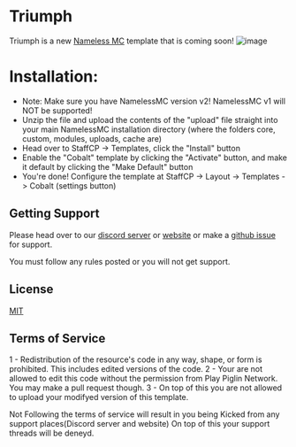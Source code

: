 # Triumph 

Triumph is a new [Nameless MC](https://namelessmc.com) template that is coming soon!
![image](https://playpiglin.net/host/files/images/ad-Triumph.png)

# Installation:
- Note: Make sure you have NamelessMC version v2! NamelessMC v1 will NOT be supported!
- Unzip the file and upload the contents of the "upload" file straight into your main NamelessMC installation directory (where the folders core, custom, modules, uploads, cache are)
- Head over to StaffCP -> Templates, click the "Install" button
- Enable the "Cobalt" template by clicking the "Activate" button, and make it default by clicking the "Make Default" button
- You're done! Configure the template at StaffCP -> Layout -> Templates -> Cobalt (settings button)

## Getting Support

Please head over to our [discord server](https://discord.gg/eEhbfjUwsf) or [website](https://playpiglin.net/triumph/support) or make a [github issue](https://github.com/Play-Piglin-Network-Official/Triumph/issues) for support.

You must follow any rules posted or you will not get support. 

## License
[MIT](https://choosealicense.com/licenses/gpl-3.0/)

## Terms of Service 
  1 - Redistribution of the resource's code in any way, shape, or form is prohibited. This includes edited versions of the code.
  2 - Your are not allowed to edit this code without the permission from Play Piglin Network. You may make a pull request though.
  3 - On top of this you are not allowed to upload your modifyed version of this template.
  
  Not Following the terms of service will result in you being Kicked from any support places(Discord server and website) 
  On top of this your support threads will be deneyd.
  
